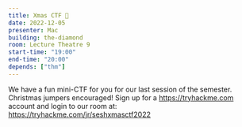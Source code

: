 ```yaml
---
title: Xmas CTF 🎅
date: 2022-12-05
presenter: Mac
building: the-diamond
room: Lecture Theatre 9
start-time: "19:00"
end-time: "20:00"
depends: ["thm"]
---
```


We have a fun mini-CTF for you for our last session of the semester. Christmas jumpers encouraged! Sign up for a https://tryhackme.com account and login to our room at: https://tryhackme.com/jr/seshxmasctf2022
